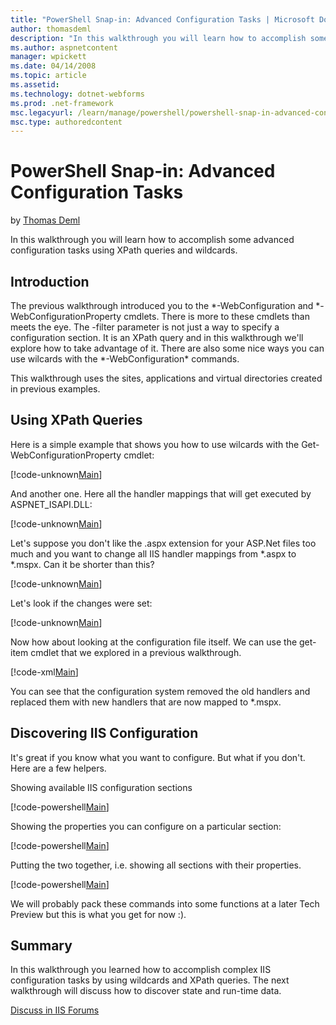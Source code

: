 ```yaml
---
title: "PowerShell Snap-in: Advanced Configuration Tasks | Microsoft Docs"
author: thomasdeml
description: "In this walkthrough you will learn how to accomplish some advanced configuration tasks using XPath queries and wildcards. Introduction The previous walkthrou..."
ms.author: aspnetcontent
manager: wpickett
ms.date: 04/14/2008
ms.topic: article
ms.assetid: 
ms.technology: dotnet-webforms
ms.prod: .net-framework
msc.legacyurl: /learn/manage/powershell/powershell-snap-in-advanced-configuration-tasks
msc.type: authoredcontent
---
```

PowerShell Snap-in: Advanced Configuration Tasks
====================
by [Thomas Deml](https://github.com/thomasdeml)

In this walkthrough you will learn how to accomplish some advanced configuration tasks using XPath queries and wildcards.

## Introduction

The previous walkthrough introduced you to the \*-WebConfiguration and \*-WebConfigurationProperty cmdlets. There is more to these cmdlets than meets the eye. The -filter parameter is not just a way to specify a configuration section. It is an XPath query and in this walkthrough we'll explore how to take advantage of it. There are also some nice ways you can use wilcards with the \*-WebConfiguration\* commands.

This walkthrough uses the sites, applications and virtual directories created in previous examples.

## Using XPath Queries

Here is a simple example that shows you how to use wilcards with the Get-WebConfigurationProperty cmdlet:


[!code-unknown[Main](powershell-snap-in-advanced-configuration-tasks/samples/sample-127218-1.unknown)]


And another one. Here all the handler mappings that will get executed by ASPNET\_ISAPI.DLL:


[!code-unknown[Main](powershell-snap-in-advanced-configuration-tasks/samples/sample-127218-2.unknown)]


Let's suppose you don't like the .aspx extension for your ASP.Net files too much and you want to change all IIS handler mappings from \*.aspx to \*.mspx. Can it be shorter than this?


[!code-unknown[Main](powershell-snap-in-advanced-configuration-tasks/samples/sample-127218-3.unknown)]


Let's look if the changes were set:


[!code-unknown[Main](powershell-snap-in-advanced-configuration-tasks/samples/sample-127218-4.unknown)]


Now how about looking at the configuration file itself. We can use the get-item cmdlet that we explored in a previous walkthrough.


[!code-xml[Main](powershell-snap-in-advanced-configuration-tasks/samples/sample5.xml)]


You can see that the configuration system removed the old handlers and replaced them with new handlers that are now mapped to \*.mspx.

## Discovering IIS Configuration

It's great if you know what you want to configure. But what if you don't. Here are a few helpers.

Showing available IIS configuration sections


[!code-powershell[Main](powershell-snap-in-advanced-configuration-tasks/samples/sample6.ps1)]


Showing the properties you can configure on a particular section:


[!code-powershell[Main](powershell-snap-in-advanced-configuration-tasks/samples/sample7.ps1)]


Putting the two together, i.e. showing all sections with their properties.


[!code-powershell[Main](powershell-snap-in-advanced-configuration-tasks/samples/sample8.ps1)]


We will probably pack these commands into some functions at a later Tech Preview but this is what you get for now :).

## Summary

In this walkthrough you learned how to accomplish complex IIS configuration tasks by using wildcards and XPath queries. The next walkthrough will discuss how to discover state and run-time data.
  
  
[Discuss in IIS Forums](https://forums.iis.net/1151.aspx)